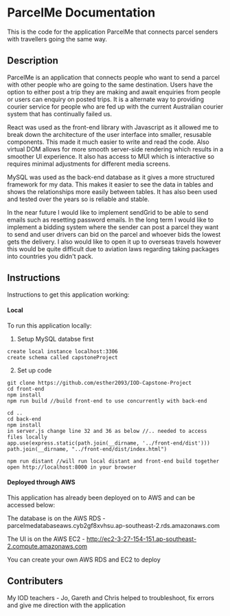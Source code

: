 # ParcelMe Documentation 

This is the code for the application ParcelMe that connects parcel senders with travellers going the same way.

## Description 
ParcelMe is an application that connects people who want to send a parcel with other people who are going to the same destination. Users have the option to either post a trip they are making and await enquiries from people or users can enquiry on posted trips. It is a alternate way to providing courier service for people who are fed up with the current Australian courier system that has continually failed us. 

React was used as the front-end library with Javascript as it allowed me to break down the architecture of the user interface into smaller, resusable components. This made it much easier to write and read the code. Also  virtual DOM allows for more smooth server-side rendering which results in a smoother UI experience. It also has access to MUI which is interactive so requires minimal adjustments for different media screens.

MySQL was used as the back-end database as it gives a more structured framework for my data. This makes it easier to see the data in tables and shows the relationships more easily between tables. It has also been used and tested over the years so is reliable and stable.

In the near future I would like to implement sendGrid to be able to send emails such as resetting password emails. 
In the long term I would like to implement a bidding system where the sender can post a parcel they want to send and user drivers can bid on the parcel and whoever bids the lowest gets the delivery. I also would like to open it up to overseas travels however this would be quite difficult due to aviation laws regarding taking packages into countries you didn't pack. 

## Instructions 
Instructions to get this application working: 

#### Local

To run this application locally: 

1. Setup MySQL databse first
```
create local instance localhost:3306 
create schema called capstoneProject
```

2. Set up code  
```
git clone https://github.com/esther2093/IOD-Capstone-Project
cd front-end 
npm install
npm run build //build front-end to use concurrently with back-end

cd .. 
cd back-end 
npm install
in server.js change line 32 and 36 as below //.. needed to access files locally
app.use(express.static(path.join(__dirname, '../front-end/dist'))) 
path.join(__dirname, "../front-end/dist/index.html")

npm run distant //will run local distant and front-end build together
open http://localhost:8000 in your browser 
```

#### Deployed through AWS 
This application has already been deployed on to AWS and can be accessed below: <br> 

The database is on the AWS RDS - parcelmedatabaseaws.cyb2gf8xvhsu.ap-southeast-2.rds.amazonaws.com  <br>

The UI is on the AWS EC2 - http://ec2-3-27-154-151.ap-southeast-2.compute.amazonaws.com<br>  

You can create your own AWS RDS and EC2 to deploy 

## Contributers 
My IOD teachers - Jo, Gareth and Chris helped to troubleshoot, fix errors and give me direction with the application

